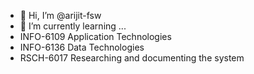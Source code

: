 - 👋 Hi, I’m @arijit-fsw
- 🌱 I’m currently learning ...
- INFO-6109 Application Technologies
- INFO-6136 Data Technologies
- RSCH-6017 Researching and documenting the system
